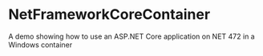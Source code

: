 # NetFrameworkCoreContainer
A demo showing how to use an ASP.NET Core application on NET 472 in a Windows container
